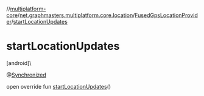 //[multiplatform-core](../../../index.md)/[net.graphmasters.multiplatform.core.location](../index.md)/[FusedGpsLocationProvider](index.md)/[startLocationUpdates](start-location-updates.md)

# startLocationUpdates

[android]\

@[Synchronized](https://kotlinlang.org/api/latest/jvm/stdlib/kotlin.jvm/-synchronized/index.html)

open override fun [startLocationUpdates](start-location-updates.md)()
